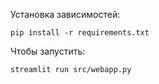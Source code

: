 Установка зависимостей:
```
pip install -r requirements.txt
```



Чтобы запустить:
```
streamlit run src/webapp.py
```
